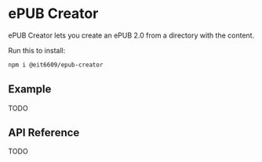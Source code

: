 # ePUB Creator

ePUB Creator lets you create an ePUB 2.0 from a directory with the content.

Run this to install:

```bash
npm i @eit6609/epub-creator
```

## Example
TODO

## API Reference
TODO
